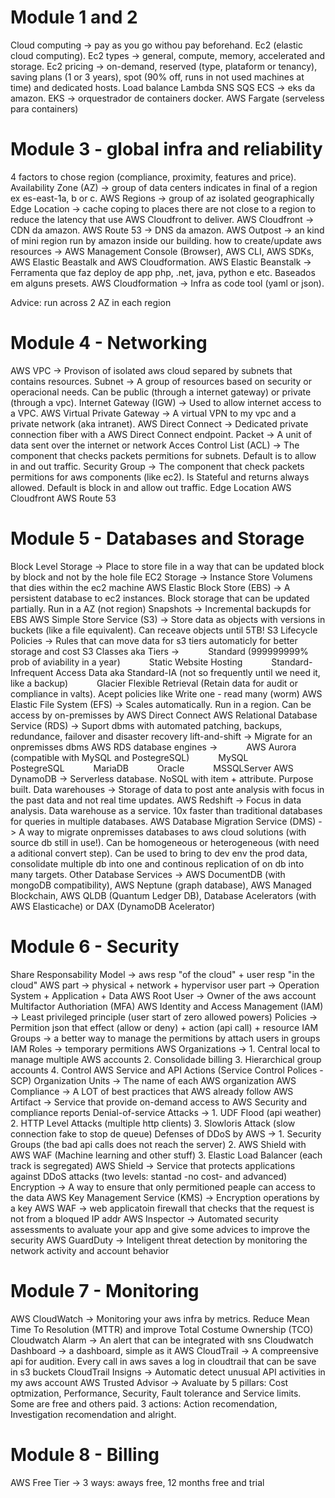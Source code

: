Module 1 and 2
==============================================================
Cloud computing -> pay as you go withou pay beforehand.
Ec2 (elastic cloud computing).
Ec2 types -> general, compute, memory, accelerated and storage.
Ec2 pricing -> on-demand, reserved (type, plataform or tenancy), saving plans (1 or 3 years), spot (90% off, runs in not used machines at time) and dedicated hosts.
Load balance
Lambda
SNS
SQS
ECS -> eks da amazon.
EKS -> orquestrador de containers docker.
AWS Fargate (serveless para containers)

Module 3 - global infra and reliability
==============================================================
4 factors to chose region (compliance, proximity, features and price).
Availability Zone (AZ) -> group of data centers indicates in final of a region ex es-east-1a, b or c.
AWS Regions -> group of az isolated geographically
Edge Location -> cache coping to places there are not close to a region to reduce the latency that use AWS Cloudfront to deliver.
AWS Cloudfront -> CDN da amazon.
AWS Route 53 -> DNS da amazon.
AWS Outpost -> an kind of mini region run by amazon inside our building.
how to create/update aws resources -> AWS Management Console (Browser), AWS CLI, AWS SDKs, AWS Elastic Beastalk and AWS Cloudformation.
AWS Elastic Beanstalk -> Ferramenta que faz deploy de app php, .net, java, python e etc. Baseados em alguns presets.
AWS Cloudformation -> Infra as code tool (yaml or json).

Advice: run across 2 AZ in each region

Module 4 - Networking
==============================================================
AWS VPC -> Provison of isolated aws cloud separed by subnets that contains resources.
Subnet -> A group of resources based on security or operacional needs. Can be public (through a internet gateway) or private (through a vpc).
Internet Gateway (IGW) -> Used to allow internet access to a VPC.
AWS Virtual Private Gateway -> A virtual VPN to my vpc and a private network (aka intranet).
AWS Direct Connect -> Dedicated private connection fiber with a AWS Direct Connect endpoint.
Packet -> A unit of data sent over the internet or network
Acces Control List (ACL) -> The component that checks packets permitions for subnets. Default is to allow in and out traffic.
Security Group -> The component that check packets permitions for aws components (like ec2). Is Stateful and returns always allowed. Default is block in and allow out traffic.
Edge Location
AWS Cloudfront
AWS Route 53

Module 5 - Databases and Storage
==============================================================
Block Level Storage -> Place to store file in a way that can be updated block by block and not by the hole file
EC2 Storage -> Instance Store Volumens that dies within the ec2 machine
AWS Elastic Block Store (EBS) -> A persistent database to ec2 instances. Block storage that can be updated partially. Run in a AZ (not region)
Snapshots -> Incremental backupds for EBS
AWS Simple Store Service (S3) -> Store data as objects with versions in buckets (like a file equivalent). Can receave objects until 5TB!
S3 Lifecycle Policies -> Rules that can move data for s3 tiers automaticly for better storage and cost
S3 Classes aka Tiers ->
      Standard (999999999% prob of aviability in a year)
      Static Website Hosting
      Standard-Infrequent Access Data aka Standard-IA (not so frequently until we need it, like a backup)
      Glacier Flexible Retrieval (Retain data for audit or compliance in valts). Acept policies like Write one - read many (worm)
AWS Elastic File System (EFS) -> Scales automatically. Run in a region. Can be access by on-premisses by AWS Direct Connect
AWS Relational Database Service (RDS) -> Suport dbms with automated patching, backups, redundance, failover and disaster recovery
lift-and-shift -> Migrate for an onpremisses dbms
AWS RDS database engines ->
      AWS Aurora (compatible with MySQL and PostegreSQL)
      MySQL
      PostegreSQL
      MariaDB
      Oracle
      MSSQLServer
AWS DynamoDB -> Serverless database. NoSQL with item + attribute. Purpose built.
Data warehouses -> Storage of data to post ante analysis with focus in the past data and not real time updates.
AWS Redshift -> Focus in data analysis. Data warehouse as a service. 10x faster than traditional databases for queries in multiple databases.
AWS Database Migration Service (DMS) -> A way to migrate onpremisses databases to aws cloud solutions (with source db still in use!). Can be homogeneous or heterogeneous (with need a aditional convert step). Can be used to bring to dev env the prod data, consolidate multiple db into one and continous replication of on db into many targets.
Other Database Services -> AWS DocumentDB (with mongoDB compatibility), AWS Neptune (graph database), AWS Managed Blockchain, AWS QLDB (Quantum Ledger DB), Database Acelerators (with AWS Elasticache) or DAX (DynamoDB Acelerator)

Module 6 - Security
==============================================================
Share Responsability Model -> aws resp "of the cloud" + user resp "in the cloud"
AWS part -> physical + network + hypervisor
user part -> Operation System + Application + Data
AWS Root User -> Owner of the aws account
Multifactor Authoriation (MFA)
AWS Identity and Access Management (IAM) -> Least privileged principle (user start of zero allowed powers)
Policies -> Permition json that effect (allow or deny) + action (api call) + resource
IAM Groups -> a better way to manage the permitions by attach users in groups
IAM Roles -> temporary permitions
AWS Organizations -> 
	1. Central local to manage multiple AWS accounts
	2. Consolidade billing
	3. Hierarchical group accounts
	4. Control AWS Service and API Actions (Service Control Polices - SCP)
Organization Units -> The name of each AWS organization
AWS Compliance -> A LOT of best practices that AWS already follow
AWS Artifact -> Service that provide on-demand access to AWS Security and compliance reports
Denial-of-service Attacks -> 
	1. UDF Flood (api weather)
	2. HTTP Level Attacks (multiple http clients)
	3. Slowloris Attack (slow connection fake to stop de queue)
Defenses of DDoS by AWS ->
	1. Security Groups (the bad api calls does not reach the server)
	2. AWS Shield with AWS WAF (Machine learning and other stuff)
	3. Elastic Load Balancer (each track is segregated)
AWS Shield -> Service that protects applications against DDoS attacks (two levels: stantad -no cost- and advanced)
Encryption -> A way to ensure that only permitioned peaple can access to the data
AWS Key Management Service (KMS) -> Encryption operations by a key
AWS WAF -> web applicatoin firewall that checks that the request is not from a bloqued IP addr
AWS Inspector -> Automated security assessments to avaluate your app and give some advices to improve the security
AWS GuardDuty -> Inteligent threat detection by monitoring the network activity and account behavior

Module 7 - Monitoring
==============================================================
AWS CloudWatch -> Monitoring your aws infra by metrics. Reduce Mean Time To Resolution (MTTR) and improve Total Costume Ownership (TCO)
Cloudwatch Alarm -> An alert that can be integrated with sns
Cloudwatch Dashboard -> a dashboard, simple as it
AWS CloudTrail -> A compreensive api for audition. Every call in aws saves a log in cloudtrail that can be save in s3 buckets
CloudTrail Insigns -> Automatic detect unusual API activities in my aws account
AWS Trusted Advisor -> Avaluate by 5 pillars: Cost optmization, Performance, Security, Fault tolerance and Service limits. Some are free and others paid. 3 actions: Action recomendation, Investigation recomendation and alright.

Module 8 - Billing
==============================================================
AWS Free Tier -> 3 ways: aways free, 12 months free and trial
